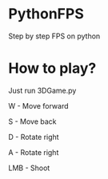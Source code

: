 # PythonFPS
Step by step FPS on python

# How to play?
Just run 3DGame.py

W - Move forward

S - Move back

D - Rotate right

A - Rotate right

LMB - Shoot
